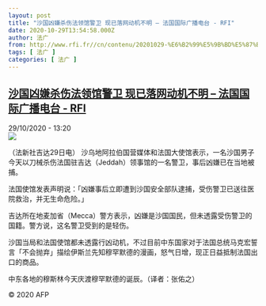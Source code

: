 ```yaml
---
layout: post
title: "沙国凶嫌杀伤法领馆警卫 现已落网动机不明 – 法国国际广播电台 - RFI"
date: 2020-10-29T13:54:58.000Z
author: 法广
from: http://www.rfi.fr//cn/contenu/20201029-%E6%B2%99%E5%9B%BD%E5%87%B6%E5%AB%8C%E6%9D%80%E4%BC%A4%E6%B3%95%E9%A2%86%E9%A6%86%E8%AD%A6%E5%8D%AB-%E7%8E%B0%E5%B7%B2%E8%90%BD%E7%BD%91%E5%8A%A8%E6%9C%BA%E4%B8%8D%E6%98%8E
tags: [ 法广 ]
categories: [ 法广 ]
---
```

<!--1603979698000-->
[沙国凶嫌杀伤法领馆警卫 现已落网动机不明 – 法国国际广播电台 - RFI](http://www.rfi.fr//cn/contenu/20201029-%E6%B2%99%E5%9B%BD%E5%87%B6%E5%AB%8C%E6%9D%80%E4%BC%A4%E6%B3%95%E9%A2%86%E9%A6%86%E8%AD%A6%E5%8D%AB-%E7%8E%B0%E5%B7%B2%E8%90%BD%E7%BD%91%E5%8A%A8%E6%9C%BA%E4%B8%8D%E6%98%8E)
------

<div>
<div>29/10/2020 - 13:20</div><img src="https://s.rfi.fr/media/display/1303c53e-19e4-11eb-8e54-005056bff430/w:310/p:16x9/int0019b.201029202006.jpg"><div class="t-content__body u-clearfix">            <p>（法新社吉达29日电）    沙乌地阿拉伯国营媒体和法国大使馆表示，一名沙国男子今天以刀械杀伤法国驻吉达（Jeddah）领事馆的一名警卫，事后凶嫌已在当地被捕。</p><p>    法国使馆发表声明说：「凶嫌事后立即遭到沙国安全部队逮捕，受伤警卫已送往医院救治，并无生命危险。」</p><p>    吉达所在地麦加省（Mecca）警方表示，凶嫌是沙国国民，但未透露受伤警卫的国籍。警方说，这名警卫受到的是轻伤。</p><p>    沙国当局和法国使馆都未透露行凶动机，不过目前中东国家对于法国总统马克宏誓言「不会抛弃」描绘伊斯兰先知穆罕默德的漫画，怒气日增，现正日益抵制法国出口的商品。</p><p>    中东各地的穆斯林今天庆渡穆罕默德的诞辰。（译者：张佑之）</p>            <p class="t-copyright">© 2020 AFP</p>        </div>
</div>
